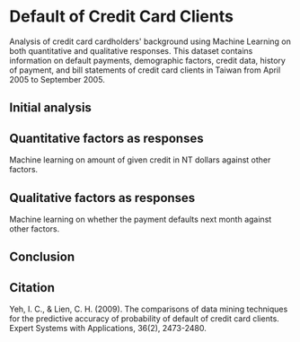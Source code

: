 # Default of Credit Card Clients 

Analysis of credit card cardholders' background using Machine Learning on both quantitative and qualitative responses. This dataset contains information on default payments, demographic factors, credit data, history of payment, and bill statements of credit card clients in Taiwan from April 2005 to September 2005.

## Initial analysis


## Quantitative factors as responses
Machine learning on amount of given credit in NT dollars against other factors.


## Qualitative factors as responses
Machine learning on whether the payment defaults next month against other factors.


## Conclusion


## Citation
Yeh, I. C., & Lien, C. H. (2009). The comparisons of data mining techniques for the predictive accuracy of probability of default of credit card clients. Expert Systems with Applications, 36(2), 2473-2480.
